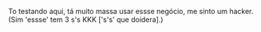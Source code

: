 To testando aqui, tá muito massa usar essse negócio, me sinto um hacker. (Sim 'essse' tem 3 s's KKK ['s's' que doidera].)
